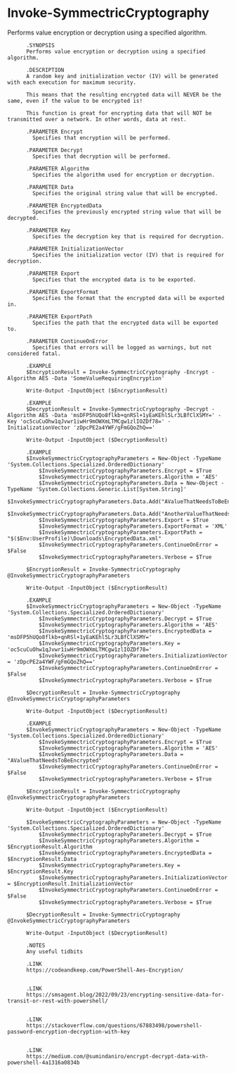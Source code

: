 # Invoke-SymmectricCryptography
Performs value encryption or decryption using a specified algorithm.

          .SYNOPSIS
          Performs value encryption or decryption using a specified algorithm.
          
          .DESCRIPTION
          A random key and initialization vector (IV) will be generated with each execution for maximum security.
          
          This means that the resulting encrypted data will NEVER be the same, even if the value to be encrypted is!
          
          This function is great for encrypting data that will NOT be transmitted over a network. In other words, data at rest.
          
          .PARAMETER Encrypt
	        Specifies that encryption will be performed.

          .PARAMETER Decrypt
	        Specifies that decryption will be performed.

          .PARAMETER Algorithm
	        Specifies the algorithm used for encryption or decryption.

          .PARAMETER Data
	        Specifies the original string value that will be encrypted.

          .PARAMETER EncryptedData
	        Specifies the previously encrypted string value that will be decrypted.

          .PARAMETER Key
	        Specifies the decryption key that is required for decryption.

          .PARAMETER InitializationVector
	        Specifies the initialization vector (IV) that is required for decryption.

          .PARAMETER Export
	        Specifies that the encrypted data is to be exported.

          .PARAMETER ExportFormat
	        Specifies the format that the encrypted data will be exported in.

          .PARAMETER ExportPath
	        Specifies the path that the encrypted data will be exported to.

          .PARAMETER ContinueOnError
	        Specifies that errors will be logged as warnings, but not considered fatal.
          
          .EXAMPLE
          $EncryptionResult = Invoke-SymmectricCryptography -Encrypt -Algorithm AES -Data 'SomeValueRequiringEncryption'

          Write-Output -InputObject ($EncryptionResult)

          .EXAMPLE
          $DecryptionResult = Invoke-SymmectricCryptography -Decrypt -Algorithm AES -Data 'msDFP5hUQo8flkb+qnRSl+1yEaKEhl5Lr3LBfClXSMY=' -Key 'oc5cuCuOhw1qJvwr1iwHr9mOWXmLTMCgw1zlIOZDf78=' -InitializationVector 'zDpcPE2a4YWF/gFmGQoZhQ=='

          Write-Output -InputObject ($DecryptionResult)

          .EXAMPLE
          $InvokeSymmectricCryptographyParameters = New-Object -TypeName 'System.Collections.Specialized.OrderedDictionary'
	          $InvokeSymmectricCryptographyParameters.Encrypt = $True
	          $InvokeSymmectricCryptographyParameters.Algorithm = 'AES'
	          $InvokeSymmectricCryptographyParameters.Data = New-Object -TypeName 'System.Collections.Generic.List[System.String]'
              $InvokeSymmectricCryptographyParameters.Data.Add("AValueThatNeedsToBeEncrypted")
              $InvokeSymmectricCryptographyParameters.Data.Add("AnotherValueThatNeedsToBeEncrypted")
	          $InvokeSymmectricCryptographyParameters.Export = $True
	          $InvokeSymmectricCryptographyParameters.ExportFormat = 'XML'
	          $InvokeSymmectricCryptographyParameters.ExportPath = "$($Env:UserProfile)\Downloads\EncryptedData.xml"
	          $InvokeSymmectricCryptographyParameters.ContinueOnError = $False
	          $InvokeSymmectricCryptographyParameters.Verbose = $True

          $EncryptionResult = Invoke-SymmectricCryptography @InvokeSymmectricCryptographyParameters

          Write-Output -InputObject ($EncryptionResult)

          .EXAMPLE
          $InvokeSymmectricCryptographyParameters = New-Object -TypeName 'System.Collections.Specialized.OrderedDictionary'
	          $InvokeSymmectricCryptographyParameters.Decrypt = $True
	          $InvokeSymmectricCryptographyParameters.Algorithm = 'AES'
	          $InvokeSymmectricCryptographyParameters.EncryptedData = 'msDFP5hUQo8flkb+qnRSl+1yEaKEhl5Lr3LBfClXSMY='
	          $InvokeSymmectricCryptographyParameters.Key = 'oc5cuCuOhw1qJvwr1iwHr9mOWXmLTMCgw1zlIOZDf78='
	          $InvokeSymmectricCryptographyParameters.InitializationVector = 'zDpcPE2a4YWF/gFmGQoZhQ=='
	          $InvokeSymmectricCryptographyParameters.ContinueOnError = $False
	          $InvokeSymmectricCryptographyParameters.Verbose = $True

          $DecryptionResult = Invoke-SymmectricCryptography @InvokeSymmectricCryptographyParameters

          Write-Output -InputObject ($DecryptionResult)

          .EXAMPLE
          $InvokeSymmectricCryptographyParameters = New-Object -TypeName 'System.Collections.Specialized.OrderedDictionary'
	          $InvokeSymmectricCryptographyParameters.Encrypt = $True
	          $InvokeSymmectricCryptographyParameters.Algorithm = 'AES'
	          $InvokeSymmectricCryptographyParameters.Data = "AValueThatNeedsToBeEncrypted"
	          $InvokeSymmectricCryptographyParameters.ContinueOnError = $False
	          $InvokeSymmectricCryptographyParameters.Verbose = $True

          $EncryptionResult = Invoke-SymmectricCryptography @InvokeSymmectricCryptographyParameters

          Write-Output -InputObject ($EncryptionResult)
     
          $InvokeSymmectricCryptographyParameters = New-Object -TypeName 'System.Collections.Specialized.OrderedDictionary'
	          $InvokeSymmectricCryptographyParameters.Decrypt = $True
	          $InvokeSymmectricCryptographyParameters.Algorithm = $EncryptionResult.Algorithm
	          $InvokeSymmectricCryptographyParameters.EncryptedData = $EncryptionResult.Data
	          $InvokeSymmectricCryptographyParameters.Key = $EncryptionResult.Key
	          $InvokeSymmectricCryptographyParameters.InitializationVector = $EncryptionResult.InitializationVector
	          $InvokeSymmectricCryptographyParameters.ContinueOnError = $False
	          $InvokeSymmectricCryptographyParameters.Verbose = $True

          $DecryptionResult = Invoke-SymmectricCryptography @InvokeSymmectricCryptographyParameters

          Write-Output -InputObject ($DecryptionResult)

          .NOTES
          Any useful tidbits

          .LINK
          https://codeandkeep.com/PowerShell-Aes-Encryption/
	  
          
          .LINK
          https://smsagent.blog/2022/09/23/encrypting-sensitive-data-for-transit-or-rest-with-powershell/
	  

          .LINK
          https://stackoverflow.com/questions/67883498/powershell-password-encryption-decryption-with-key
	  

          .LINK
          https://medium.com/@sumindaniro/encrypt-decrypt-data-with-powershell-4a1316a0834b
	  
